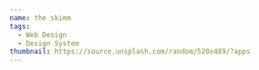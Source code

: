 ```yaml
---
name: the skimm
tags:
  - Web Design
  - Design System
thumbnail: https://source.unsplash.com/random/520x489/?apps
---
```

